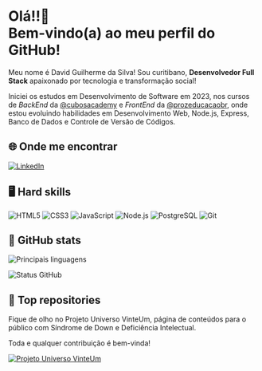 <h1> Olá!!🖖 <br>
Bem-vindo(a) ao meu perfil do GitHub!</h1>

Meu nome é David Guilherme da Silva! Sou curitibano, **Desenvolvedor Full Stack** apaixonado por tecnologia e transformação social!

Iniciei os estudos em Desenvolvimento de Software em 2023, nos cursos de *BackEnd* da [@cubosacademy](https://cubos.academy/) e *FrontEnd* da [@prozeducacaobr](https://prozeducacao.com.br/), onde estou evoluindo habilidades em Desenvolvimento Web, Node.js, Express, Banco de Dados e Controle de Versão de Códigos.

## 🌐 Onde me encontrar
[![LinkedIn](https://img.shields.io/badge/LinkedIn-0077B5?style=flat&logo=linkedin&logoColor=white)](https://www.linkedin.com/in/davidgsilva/)

## 🖥️ Hard skills
![HTML5](https://img.shields.io/badge/HTML_5-E34F26?style=plastic&logo=html5&logoColor=white)
![CSS3](https://img.shields.io/badge/CSS_3-1572B6?style=plastic&logo=css3&logoColor=white)
![JavaScript](https://img.shields.io/badge/JavaScript-323330?style=plastic&logo=javascript&logoColor=F7DF1E)
![Node.js](https://img.shields.io/badge/Node%20js-339933?style=plastic&logo=nodedotjs&logoColor=white)
![PostgreSQL](https://img.shields.io/badge/PostgreSQL-316192?style=plastic&logo=postgresql&logoColor=white)
![Git](https://img.shields.io/badge/GIT-E44C30?style=plastic&logo=git&logoColor=white)

## 🧰 GitHub stats
![Principais linguagens](https://github-readme-stats.vercel.app/api/top-langs/?username=DavidG-Silva&theme=neon&hide_border=true&custom_title=Principais%20linguagens&layout=compact)

![Status GitHub](https://github-readme-stats.vercel.app/api?username=DavidG-Silva&show_icons=true&rank_icon=github&theme=neon&hide_border=true&hide=contribs,issues&show=reviews&locale=pt-br)

## 🌟 Top repositories
Fique de olho no Projeto Universo VinteUm, página de conteúdos para o público com Síndrome de Down e Deficiência Intelectual.

Toda e qualquer contribuição é bem-vinda!

[![Projeto Universo VinteUm](https://github-readme-stats.vercel.app/api/pin/?username=DavidG-Silva&repo=UniversoVinteUm&show_owner=true&theme=neon&hide_border=true)](https://github.com/DavidG-Silva/UniversoVinteUm)













